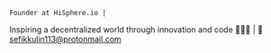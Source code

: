     Founder at HiSphere.io |
Inspiring a decentralized world through innovation and code 🧑🏼‍🚀 |
    📧 sefikkulin113@protonmail.com

<!---
sefikusername/sefikusername is a ✨ special ✨ repository because its `README.md` (this file) appears on your GitHub profile.
You can click the Preview link to take a look at your changes.
--->
